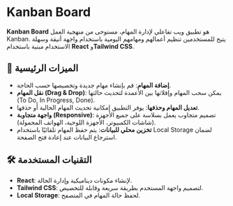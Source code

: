 # Kanban Board  

**Kanban Board** هو تطبيق ويب تفاعلي لإدارة المهام، مستوحى من منهجية العمل Kanban. يتيح للمستخدمين تنظيم أعمالهم ومهامهم اليومية باستخدام واجهة أنيقة وسهلة الاستخدام مبنية باستخدام **React** و**Tailwind CSS**.  

## 🌟 الميزات الرئيسية  
- **إضافة المهام**: قم بإنشاء مهام جديدة وتخصيصها حسب الحاجة.  
- **نقل المهام (Drag & Drop)**: يمكن سحب المهام وإفلاتها بين الأعمدة لتحديث حالتها (To Do, In Progress, Done).  
- **تعديل المهام وحذفها**: يوفر التطبيق إمكانية تحديث المهام الحالية أو حذفها.  
- **واجهة متجاوبة (Responsive)**: تصميم متجاوب يعمل بسلاسة على جميع الأجهزة (شاشات الكمبيوتر، الأجهزة اللوحية، الهواتف المحمولة).  
- **تخزين محلي للبيانات**: يتم حفظ المهام تلقائيًا باستخدام Local Storage لضمان استرجاع البيانات عند إعادة فتح الصفحة.  

## 🛠️ التقنيات المستخدمة  
- **React**: لإنشاء مكونات ديناميكية وإدارة الحالة.  
- **Tailwind CSS**: لتصميم واجهة المستخدم بطريقة سريعة وقابلة للتخصيص.  
- **Local Storage**: لحفظ حالة المهام في المتصفح.  
